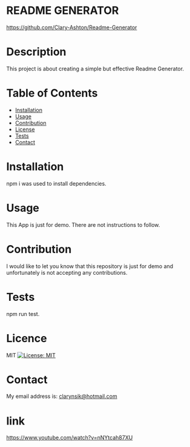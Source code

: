 # README GENERATOR

  
https://github.com/Clary-Ashton/Readme-Generator

 
# Description
This project is about creating a simple but effective Readme Generator.


# Table of Contents
* [Installation](#Installation)
* [Usage](#usage)
* [Contribution](#Contribution)
* [License](#license)
* [Tests](#tests)
* [Contact](#contact)
 
 # Installation
   npm i was used to install dependencies.
 # Usage
   This App is just for demo. There are not instructions to follow.
 # Contribution
  I would like to let you know that this repository is just for demo and unfortunately is not accepting any contributions. 
   # Tests
   npm run test.
   # Licence
MIT [![License: MIT](https://img.shields.io/github/badge/license-MIT-yellow.svg)](https://opensource.org/licenses/MIT)
# Contact
   My email address is: clarynsik@hotmail.com
   # link
   https://www.youtube.com/watch?v=nNYtcah87XU


  
